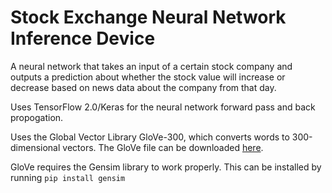 # Stock Exchange Neural Network Inference Device

A neural network that takes an input of a certain stock company and outputs a prediction about whether the stock value will increase or decrease based on news data about the company from that day.

Uses TensorFlow 2.0/Keras for the neural network forward pass and back propogation.

Uses the Global Vector Library GloVe-300, which converts words to 300-dimensional vectors. The GloVe file can be downloaded [here](https://www.dropbox.com/s/u0ij0eogko4zdp1/glove.6B.300d.txt.w2v.zip?dl=0).

GloVe requires the Gensim library to work properly. This can be installed by running `pip install gensim`
